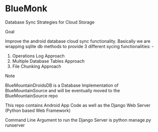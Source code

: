 # BlueMonk
Database Sync Strategies for Cloud Storage

Goal

Improve the android database cloud sync functionality. Basically we are wrapping sqlite db methods to provide 3 different sycing functionalities: -
1. Operations Log Approach 
2. Multiple Database Tables Approach 
3. File Chunking Approach 

Note

BlueMountainDroidsDB is a Database Implementation of BlueMountainSource and will be eventually moved to the BlueMountainSource repo 

This repo contains Android App Code as well as the Django Web Server (Python based Web Framework) 

Command Line Argument to run the Django Server is python manage.py runserver

